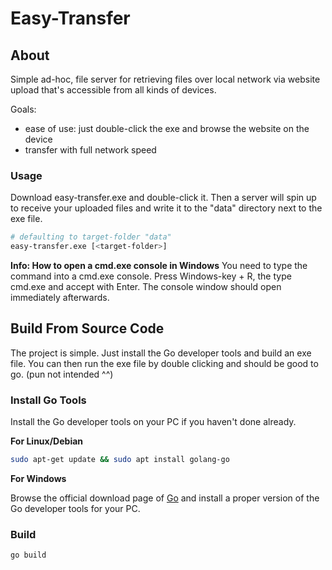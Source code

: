 # Easy-Transfer

## About
Simple ad-hoc, file server for retrieving files over local network
via website upload that's accessible from all kinds of devices.

Goals:
- ease of use: just double-click the exe and browse the website on the device
- transfer with full network speed

### Usage
Download easy-transfer.exe and double-click it.
Then a server will spin up to receive your uploaded files
and write it to the "data" directory next to the exe file.

```sh
# defaulting to target-folder "data"
easy-transfer.exe [<target-folder>]
```

**Info: How to open a cmd.exe console in Windows**
You need to type the command into a cmd.exe console.
Press Windows-key + R, the type cmd.exe and accept with Enter.
The console window should open immediately afterwards.

## Build From Source Code
The project is simple. Just install the Go developer tools and build an exe file.
You can then run the exe file by double clicking and should be good to go. (pun not intended ^^)

### Install Go Tools
Install the Go developer tools on your PC if you haven't done already.

**For Linux/Debian**

```sh
sudo apt-get update && sudo apt install golang-go 
```

**For Windows**

Browse the official download page of [Go](https://go.dev/dl/) and install a proper
version of the Go developer tools for your PC.

### Build



```sh
go build
```
